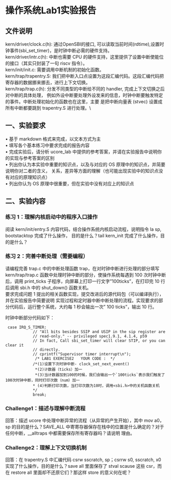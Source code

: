 # 操作系统Lab1实验报告

## 文件说明
kern/driver/clock.c(h): 通过OpenSBI的接口, 可以读取当前时间(rdtime),设置时钟事件(sbi_set_timer)，是时钟中断必需的硬件支持。\
kern/driver/intr.c(h): 中断也需要 CPU 的硬件支持，这里提供了设置中断使能位的接口（其实只封装了一句 riscv 指令）。\
kern/init/init.c: 需要调用中断机制的初始化函数。\
kern/trap/trapentry.S: 我们把中断入口点设置为这段汇编代码。这段汇编代码把寄存器的数据挪来挪去，进行上下文切换。\
kern/trap/trap.c(h): 分发不同类型的中断给不同的 handler, 完成上下文切换之后对中断的具体处理，
例如外设中断要处理外设发来的信息，时钟中断要触发特定的事件。中断处理初始化的函数也在这里，主要
是把中断向量表 (stvec) 设置成所有中断都要跳到 trapentry.S 进行处理。\

## 一、实验要求
• 基于 markdown 格式来完成，以文本方式为主\
• 填写各个基本练习中要求完成的报告内容\
• 完成实验后，请分析 ucore_lab 中提供的参考答案，并请在实验报告中说明你的实现与参考答案的区别\
• 列出你认为本实验中重要的知识点，以及与对应的 OS 原理中的知识点，并简要说明你对二者的含义，
关系，差异等方面的理解（也可能出现实验中的知识点没有对应的原理知识点）\
• 列出你认为 OS 原理中很重要，但在实验中没有对应上的知识点

## 二、实验内容
### 练习 1：理解内核启动中的程序入口操作
阅读 kern/init/entry.S 内容代码，结合操作系统内核启动流程，说明指令 la sp, bootstacktop 完成了什么操作，
目的是什么？tail kern_init 完成了什么操作，目的是什么？


### 练习 2：完善中断处理（需要编程）
请编程完善 trap.c 中的中断处理函数 trap，在对时钟中断进行处理的部分填写 kern/trap/trap.c 函数中处理时钟中断的部分，使操作系统每遇到 100 次时钟中断后，调用 print_ticks 子程序，向屏幕上打印一行文字”100ticks”，在打印完 10 行后调用 sbi.h 中的 shut_down() 函数关机。\
要求完成问题 1 提出的相关函数实现，提交改进后的源代码包（可以编译执行），并在实验报告中简要说明
实现过程和定时器中断中断处理的流程。实现要求的部分代码后，运行整个系统，大约每 1 秒会输出一次”
100 ticks”，输出 10 行。

时钟中断部分代码如下：
```
 case IRQ_S_TIMER:
            // "All bits besides SSIP and USIP in the sip register are
            // read-only." -- privileged spec1.9.1, 4.1.4, p59
            // In fact, Call sbi_set_timer will clear STIP, or you can clear it
            // directly.
            // cprintf("Supervisor timer interrupt\n");
             /* LAB1 EXERCISE2   YOUR CODE :  */
            /*(1)设置下次时钟中断- clock_set_next_event()
             *(2)计数器（ticks）加一
             *(3)当计数器加到100的时候，我们会输出一个`100ticks`表示我们触发了100次时钟中断，同时打印次数（num）加一
            * (4)判断打印次数，当打印次数为10时，调用<sbi.h>中的关机函数关机
            */
            break;
```


### Challenge1：描述与理解中断流程
回答：描述 ucore 中处理中断异常的流程（从异常的产生开始），其中 mov a0，sp 的目的是什么？SAVE_ALL
中寄寄存器保存在栈中的位置是什么确定的？对于任何中断，__alltraps 中都需要保存所有寄存器吗？请说明
理由。

### Challenge2：理解上下文切换机制
回答：在 trapentry.S 中汇编代码 csrw sscratch, sp；csrrw s0, sscratch, x0 实现了什么操作，目的是什么？save all
里面保存了 stval scause 这些 csr，而在 restore all 里面却不还原它们？那这样 store 的意义何在呢？
